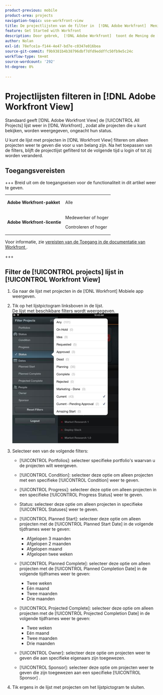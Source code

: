 ```yaml
---
product-previous: mobile
product-area: projects
navigation-topic: use-workfront-view
title: De projectlijsten van de filter in  [!DNL Adobe Workfront]  Mening
feature: Get Started with Workfront
description: Door gebrek,  [!DNL Adobe Workfront]  toont de Mening de [!UICONTROL All Projects] lijst in  [!DNL Workfront], zodat zijn alle projecten u toegang tot mening hebt vermeld, ongeacht hun status.
author: Nolan
exl-id: 78efce1a-f144-4e47-bd7e-c0347e016bea
source-git-commit: f9b9381b4b38796dbf7dfd9eddffc50fb9e5c24c
workflow-type: tm+mt
source-wordcount: '292'
ht-degree: 0%

---
```


# Projectlijsten filteren in [!DNL Adobe Workfront View]

Standaard geeft [!DNL Adobe Workfront View] de [!UICONTROL All Projects] lijst weer in [!DNL Workfront] , zodat alle projecten die u kunt bekijken, worden weergegeven, ongeacht hun status.

U kunt de lijst met projecten in [!DNL Workfront View] filteren om alleen projecten weer te geven die voor u van belang zijn. Na het toepassen van de filters, blijft de projectlijst gefilterd tot de volgende tijd u login of tot zij worden veranderd.

## Toegangsvereisten

+++ Breid uit om de toegangseisen voor de functionaliteit in dit artikel weer te geven.

<table style="table-layout:auto"> 
 <col> 
 </col> 
 <col> 
 </col> 
 <tbody> 
  <tr> 
   <td role="rowheader"><strong>Adobe Workfront-pakket</strong></td> 
   <td> <p>Alle</p> </td> 
  </tr> 
  <tr> 
   <td role="rowheader"><strong>Adobe Workfront-licentie</strong></td> 
   <td> 
   <p>Medewerker of hoger</p>
   <p>Controleren of hoger</p> </td> 
  </tr> 
 </tbody> 
</table>

Voor informatie, zie [&#x200B; vereisten van de Toegang in de documentatie van Workfront &#x200B;](/help/quicksilver/administration-and-setup/add-users/access-levels-and-object-permissions/access-level-requirements-in-documentation.md).

+++

## Filter de [!UICONTROL projects] lijst in [!UICONTROL Workfront View]

1. Ga naar de lijst met projecten in de [!DNL Workfront] Mobiele app weergeven.
1. Tik op het lijstpictogram linksboven in de lijst.\
   De lijst met beschikbare filters wordt weergegeven.\
   ![&#x200B; WF_View_filters_050621.jpg &#x200B;](assets/wf-view-filters-050621-350x427.jpg)

1. Selecteer een van de volgende filters:

   * [!UICONTROL Portfolios]: selecteer specifieke portfolio&#39;s waarvan u de projecten wilt weergeven.
   * [!UICONTROL Condition]: selecteer deze optie om alleen projecten met een specifieke [!UICONTROL Condition] weer te geven.
   * [!UICONTROL Progress]: selecteer deze optie om alleen projecten in een specifieke [!UICONTROL Progress Status] weer te geven.
   * Status: selecteer deze optie om alleen projecten in specifieke [!UICONTROL Statuses] weer te geven.
   * [!UICONTROL Planned Start]: selecteer deze optie om alleen projecten met de [!UICONTROL Planned Start Date] in de volgende tijdframes weer te geven:

      * Afgelopen 3 maanden
      * Afgelopen 2 maanden
      * Afgelopen maand
      * Afgelopen twee weken
   * [!UICONTROL Planned Complete]: selecteer deze optie om alleen projecten met de [!UICONTROL Planned Completion Date] in de volgende tijdframes weer te geven:

      * Twee weken
      * Eén maand
      * Twee maanden
      * Drie maanden
   * [!UICONTROL Projected Complete]: selecteer deze optie om alleen projecten met de [!UICONTROL Projected Completion Date] in de volgende tijdframes weer te geven:

      * Twee weken
      * Eén maand
      * Twee maanden
      * Drie maanden
   * [!UICONTROL Owner]: selecteer deze optie om projecten weer te geven die aan specifieke eigenaars zijn toegewezen.
   * [!UICONTROL Sponsor]: selecteer deze optie om projecten weer te geven die zijn toegewezen aan een specifieke [!UICONTROL Sponsor] .




1. Tik ergens in de lijst met projecten om het lijstpictogram te sluiten.
